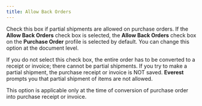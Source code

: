 ```yaml
---
title: Allow Back Orders
---
```



Check this box if partial shipments are allowed on purchase orders.  If the **Allow Back Orders** check  box is selected, the **Allow Back Orders**  check box on the **Purchase Order**  profile is selected by default. You can change this option at the document  level.


If you do not select this check box, the entire order has to be converted  to a receipt or invoice; there cannot be partial shipments. If you try  to make a partial shipment, the purchase receipt or invoice is NOT saved.  **Everest** prompts you that partial  shipment of items are not allowed.


This option is applicable only at the time of conversion of purchase  order into purchase receipt or invoice.
